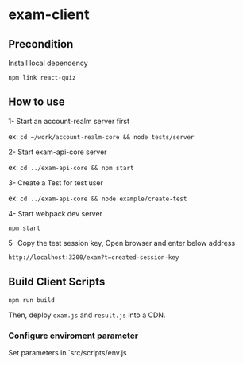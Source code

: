 # exam-client

## Precondition

Install local dependency

`npm link react-quiz`

## How to use

1- Start an account-realm server first

ex: `cd ~/work/account-realm-core && node tests/server`

2- Start exam-api-core server

ex: `cd ../exam-api-core && npm start`

3- Create a Test for test user

ex: `cd ../exam-api-core && node example/create-test`

4- Start webpack dev server

`npm start`

5- Copy the test session key, Open browser and enter below address

`http://localhost:3200/exam?t=created-session-key`


## Build Client Scripts

`npm run build`

Then, deploy `exam.js` and `result.js` into a CDN.

### Configure enviroment parameter

Set parameters in `src/scripts/env.js

